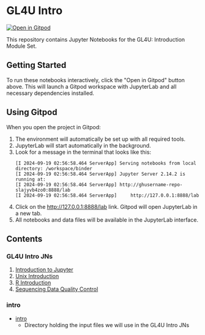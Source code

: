 # GL4U Intro 

[![Open in Gitpod](https://gitpod.io/button/open-in-gitpod.svg)](https://gitpod.io/#https://github.com/nasa/GeneLab-Training/tree/GL4U_Intro_2024)

This repository contains Jupyter Notebooks for the GL4U: Introduction Module Set.

## Getting Started

To run these notebooks interactively, click the "Open in Gitpod" button above. This will launch a Gitpod workspace with JupyterLab and all necessary dependencies installed.

## Using Gitpod

When you open the project in Gitpod:

1. The environment will automatically be set up with all required tools.
2. JupyterLab will start automatically in the background.
3. Look for a message in the terminal that looks like this:
   ```
   [I 2024-09-19 02:56:58.464 ServerApp] Serving notebooks from local directory: /workspace/binder
   [I 2024-09-19 02:56:58.464 ServerApp] Jupyter Server 2.14.2 is running at:
   [I 2024-09-19 02:56:58.464 ServerApp] http://ghusername-repo-slajyvb4zo0:8888/lab
   [I 2024-09-19 02:56:58.464 ServerApp]     http://127.0.0.1:8888/lab
   ```
4. Click on the http://127.0.0.1:8888/lab link. Gitpod will open JupyterLab in a new tab.
5. All notebooks and data files will be available in the JupyterLab interface.

## Contents

### GL4U Intro JNs
1. [Introduction to Jupyter](GL4U_Intro_JNs/01-jupyter-intro.ipynb)
2. [Unix Introduction](GL4U_Intro_JNs/02-unix-intro.ipynb)
3. [R Introduction](GL4U_Intro_JNs/03-R-intro.ipynb)
4. [Sequencing Data Quality Control](GL4U_Intro_JNs/04-sequencing-data-QC.ipynb)

### intro
* [intro](intro)
  - Directory holding the input files we will use in the GL4U Intro JNs
